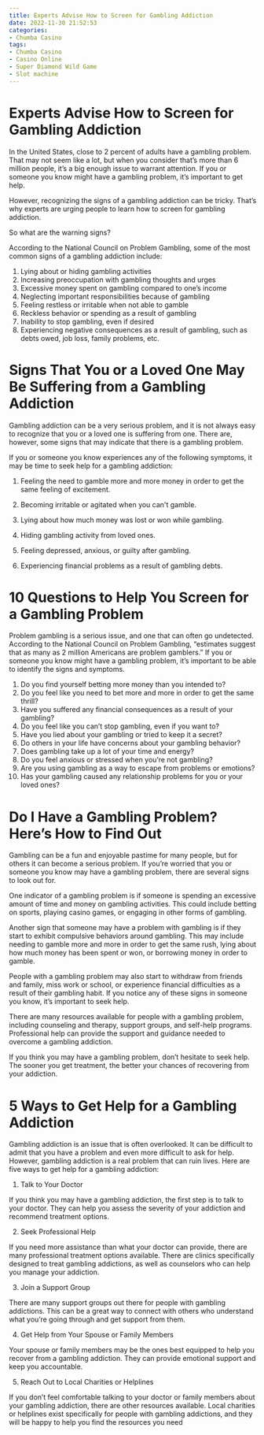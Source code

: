 ```yaml
---
title: Experts Advise How to Screen for Gambling Addiction 
date: 2022-11-30 21:52:53
categories:
- Chumba Casino
tags:
- Chumba Casino
- Casino Online
- Super Diamond Wild Game
- Slot machine
---
```



#  Experts Advise How to Screen for Gambling Addiction 

In the United States, close to 2 percent of adults have a gambling problem. That may not seem like a lot, but when you consider that’s more than 6 million people, it’s a big enough issue to warrant attention. If you or someone you know might have a gambling problem, it’s important to get help.

However, recognizing the signs of a gambling addiction can be tricky. That’s why experts are urging people to learn how to screen for gambling addiction.

So what are the warning signs?

According to the National Council on Problem Gambling, some of the most common signs of a gambling addiction include:

1. Lying about or hiding gambling activities
2. Increasing preoccupation with gambling thoughts and urges
3. Excessive money spent on gambling compared to one’s income
4. Neglecting important responsibilities because of gambling
5. Feeling restless or irritable when not able to gamble
6. Reckless behavior or spending as a result of gambling
7. Inability to stop gambling, even if desired
8. Experiencing negative consequences as a result of gambling, such as debts owed, job loss, family problems, etc.

#  Signs That You or a Loved One May Be Suffering from a Gambling Addiction 

Gambling addiction can be a very serious problem, and it is not always easy to recognize that you or a loved one is suffering from one. There are, however, some signs that may indicate that there is a gambling problem.

If you or someone you know experiences any of the following symptoms, it may be time to seek help for a gambling addiction:

1. Feeling the need to gamble more and more money in order to get the same feeling of excitement.

2. Becoming irritable or agitated when you can't gamble.

3. Lying about how much money was lost or won while gambling.

4. Hiding gambling activity from loved ones.

5. Feeling depressed, anxious, or guilty after gambling.

6. Experiencing financial problems as a result of gambling debts.

#  10 Questions to Help You Screen for a Gambling Problem 

Problem gambling is a serious issue, and one that can often go undetected. According to the National Council on Problem Gambling, “estimates suggest that as many as 2 million Americans are problem gamblers.” If you or someone you know might have a gambling problem, it’s important to be able to identify the signs and symptoms.

1. Do you find yourself betting more money than you intended to?
2. Do you feel like you need to bet more and more in order to get the same thrill?
3. Have you suffered any financial consequences as a result of your gambling?
4. Do you feel like you can’t stop gambling, even if you want to?
5. Have you lied about your gambling or tried to keep it a secret?
6. Do others in your life have concerns about your gambling behavior?
7. Does gambling take up a lot of your time and energy?
8. Do you feel anxious or stressed when you’re not gambling?
9. Are you using gambling as a way to escape from problems or emotions?
10. Has your gambling caused any relationship problems for you or your loved ones?

#  Do I Have a Gambling Problem? Here’s How to Find Out 

Gambling can be a fun and enjoyable pastime for many people, but for others it can become a serious problem. If you’re worried that you or someone you know may have a gambling problem, there are several signs to look out for.

One indicator of a gambling problem is if someone is spending an excessive amount of time and money on gambling activities. This could include betting on sports, playing casino games, or engaging in other forms of gambling.

Another sign that someone may have a problem with gambling is if they start to exhibit compulsive behaviors around gambling. This may include needing to gamble more and more in order to get the same rush, lying about how much money has been spent or won, or borrowing money in order to gamble.

People with a gambling problem may also start to withdraw from friends and family, miss work or school, or experience financial difficulties as a result of their gambling habit. If you notice any of these signs in someone you know, it’s important to seek help.

There are many resources available for people with a gambling problem, including counseling and therapy, support groups, and self-help programs. Professional help can provide the support and guidance needed to overcome a gambling addiction.

If you think you may have a gambling problem, don’t hesitate to seek help. The sooner you get treatment, the better your chances of recovering from your addiction.

#  5 Ways to Get Help for a Gambling Addiction

Gambling addiction is an issue that is often overlooked. It can be difficult to admit that you have a problem and even more difficult to ask for help. However, gambling addiction is a real problem that can ruin lives. Here are five ways to get help for a gambling addiction:

1. Talk to Your Doctor

If you think you may have a gambling addiction, the first step is to talk to your doctor. They can help you assess the severity of your addiction and recommend treatment options.

2. Seek Professional Help

If you need more assistance than what your doctor can provide, there are many professional treatment options available. There are clinics specifically designed to treat gambling addictions, as well as counselors who can help you manage your addiction.

3. Join a Support Group

There are many support groups out there for people with gambling addictions. This can be a great way to connect with others who understand what you’re going through and get support from them.

4. Get Help from Your Spouse or Family Members

Your spouse or family members may be the ones best equipped to help you recover from a gambling addiction. They can provide emotional support and keep you accountable.

5. Reach Out to Local Charities or Helplines

If you don’t feel comfortable talking to your doctor or family members about your gambling addiction, there are other resources available. Local charities or helplines exist specifically for people with gambling addictions, and they will be happy to help you find the resources you need